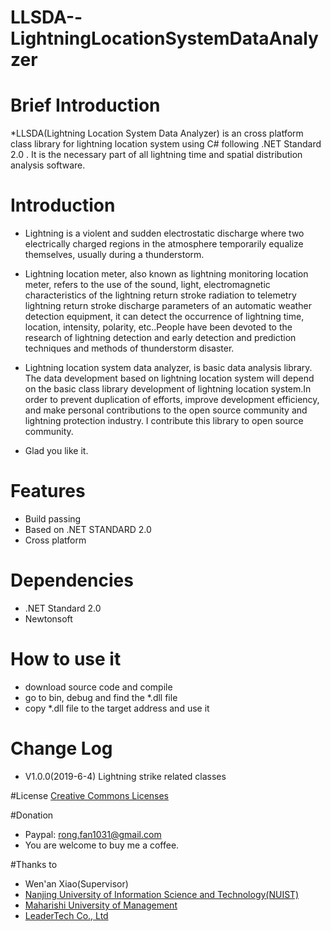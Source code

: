 # LLSDA--LightningLocationSystemDataAnalyzer
# Brief Introduction
*LLSDA(Lightning Location System Data Analyzer) is an cross platform class library for lightning location system using C# following .NET Standard 2.0 . It is the necessary part of all lightning time and spatial distribution analysis software.

# Introduction
* Lightning is a violent and sudden electrostatic discharge where two electrically charged regions in the atmosphere temporarily equalize themselves, usually during a thunderstorm.

* Lightning location meter, also known as lightning monitoring location meter, refers to the use of the sound, light, electromagnetic characteristics of the lightning return stroke radiation to telemetry lightning return stroke discharge parameters of an automatic weather detection equipment, it can detect the occurrence of lightning time, location, intensity, polarity, etc..People have been devoted to the research of lightning detection and early detection and prediction techniques and methods of thunderstorm disaster.

* Lightning location system data analyzer, is basic data analysis library. The data development based on lightning location system will depend on the basic class library development of lightning location system.In order to prevent duplication of efforts, improve development efficiency, and make personal contributions to the open source community and lightning protection industry. I contribute this library to open source community.

* Glad you like it.

# Features
* Build passing
* Based on .NET STANDARD 2.0 
* Cross platform


# Dependencies
* .NET Standard 2.0
* Newtonsoft


# How to use it
* download source code and compile
* go to bin, debug and find the *.dll file
* copy *.dll file to the target address and use it


# Change Log
* V1.0.0(2019-6-4)
Lightning strike related classes

#License
[Creative Commons Licenses](https://creativecommons.org/share-your-work/licensing-types-examples/)

#Donation
* Paypal: rong.fan1031@gmail.com
* You are welcome to buy me a coffee.

#Thanks to
* Wen'an Xiao(Supervisor)
* [Nanjing University of Information Science and Technology(NUIST)](www.nuist.edu.cn)
* [Maharishi University of Management](https://www.mum.edu/)
* [LeaderTech Co., Ltd](http://www.leader-tech.net)
